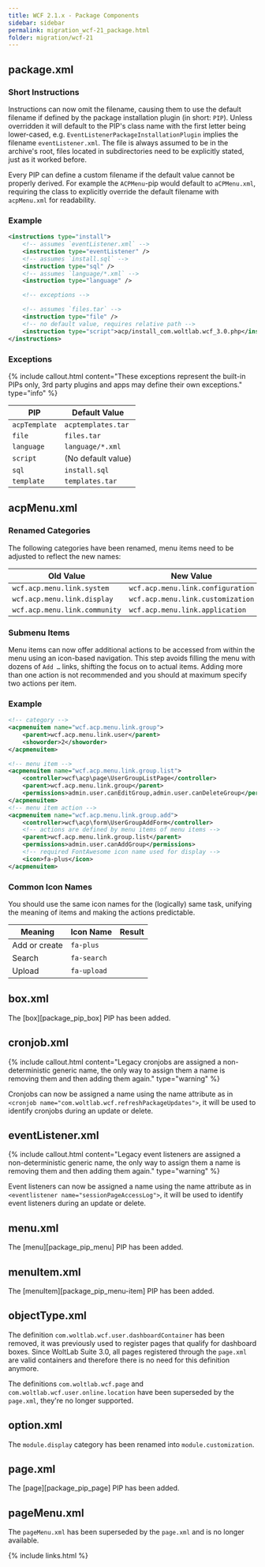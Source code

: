 ```yaml
---
title: WCF 2.1.x - Package Components
sidebar: sidebar
permalink: migration_wcf-21_package.html
folder: migration/wcf-21
---
```


## package.xml

### Short Instructions

Instructions can now omit the filename, causing them to use the default filename if defined by the package installation plugin (in short: `PIP`). Unless overridden it will default to the PIP's class name with the first letter being lower-cased, e.g. `EventListenerPackageInstallationPlugin` implies the filename `eventListener.xml`. The file is always assumed to be in the archive's root, files located in subdirectories need to be explicitly stated, just as it worked before.

Every PIP can define a custom filename if the default value cannot be properly derived. For example the `ACPMenu`-pip would default to `aCPMenu.xml`, requiring the class to explicitly override the default filename with `acpMenu.xml` for readability.

### Example

```xml
<instructions type="install">
    <!-- assumes `eventListener.xml` -->
    <instruction type="eventListener" />
    <!-- assumes `install.sql` -->
    <instruction type="sql" />
    <!-- assumes `language/*.xml` -->
    <instruction type="language" />

    <!-- exceptions -->

    <!-- assumes `files.tar` -->
    <instruction type="file" />
    <!-- no default value, requires relative path -->
    <instruction type="script">acp/install_com.woltlab.wcf_3.0.php</instruction>
</instructions>
```

### Exceptions

{% include callout.html content="These exceptions represent the built-in PIPs only, 3rd party plugins and apps may define their own exceptions." type="info" %}

| PIP | Default Value |
|-------|-------|
| `acpTemplate` | `acptemplates.tar` |
| `file` | `files.tar` |
| `language` | `language/*.xml` |
| `script` | (No default value) |
| `sql` | `install.sql` |
| `template` | `templates.tar` |

## acpMenu.xml

### Renamed Categories

The following categories have been renamed, menu items need to be adjusted to reflect the new names:

| Old Value | New Value |
|-------|-------|
| `wcf.acp.menu.link.system` | `wcf.acp.menu.link.configuration` |
| `wcf.acp.menu.link.display` | `wcf.acp.menu.link.customization` |
| `wcf.acp.menu.link.community` | `wcf.acp.menu.link.application` |

### Submenu Items

Menu items can now offer additional actions to be accessed from within the menu using an icon-based navigation. This step avoids filling the menu with dozens of `Add …` links, shifting the focus on to actual items. Adding more than one action is not recommended and you should at maximum specify two actions per item.

### Example

```xml
<!-- category -->
<acpmenuitem name="wcf.acp.menu.link.group">
    <parent>wcf.acp.menu.link.user</parent>
    <showorder>2</showorder>
</acpmenuitem>

<!-- menu item -->
<acpmenuitem name="wcf.acp.menu.link.group.list">
    <controller>wcf\acp\page\UserGroupListPage</controller>
    <parent>wcf.acp.menu.link.group</parent>
    <permissions>admin.user.canEditGroup,admin.user.canDeleteGroup</permissions>
</acpmenuitem>
<!-- menu item action -->
<acpmenuitem name="wcf.acp.menu.link.group.add">
    <controller>wcf\acp\form\UserGroupAddForm</controller>
    <!-- actions are defined by menu items of menu items -->
    <parent>wcf.acp.menu.link.group.list</parent>
    <permissions>admin.user.canAddGroup</permissions>
    <!-- required FontAwesome icon name used for display -->
    <icon>fa-plus</icon>
</acpmenuitem>
```

### Common Icon Names

You should use the same icon names for the (logically) same task, unifying the meaning of items and making the actions predictable.

| Meaning | Icon Name | Result |
|-------|-------|-------|
| Add or create | `fa-plus` | <i class="fa fa-plus"></i> |
| Search | `fa-search` | <i class="fa fa-search"></i> |
| Upload | `fa-upload` | <i class="fa fa-upload"></i> |

## box.xml

The [box][package_pip_box] PIP has been added.

## cronjob.xml

{% include callout.html content="Legacy cronjobs are assigned a non-deterministic generic name, the only way to assign them a name is removing them and then adding them again." type="warning" %}

Cronjobs can now be assigned a name using the name attribute as in `<cronjob name="com.woltlab.wcf.refreshPackageUpdates">`, it will be used to identify cronjobs during an update or delete.

## eventListener.xml

{% include callout.html content="Legacy event listeners are assigned a non-deterministic generic name, the only way to assign them a name is removing them and then adding them again." type="warning" %}

Event listeners can now be assigned a name using the name attribute as in `<eventlistener name="sessionPageAccessLog">`, it will be used to identify event listeners during an update or delete.

## menu.xml

The [menu][package_pip_menu] PIP has been added.

## menuItem.xml

The [menuItem][package_pip_menu-item] PIP has been added.

## objectType.xml

The definition `com.woltlab.wcf.user.dashboardContainer` has been removed, it was previously used to register pages that qualify for dashboard boxes. Since WoltLab Suite 3.0, all pages registered through the `page.xml` are valid containers and therefore there is no need for this definition anymore.

The definitions `com.woltlab.wcf.page` and `com.woltlab.wcf.user.online.location` have been superseded by the `page.xml`, they're no longer supported.

## option.xml

The `module.display` category has been renamed into `module.customization`.

## page.xml

The [page][package_pip_page] PIP has been added.

## pageMenu.xml

The `pageMenu.xml` has been superseded by the `page.xml` and is no longer available.

{% include links.html %}
